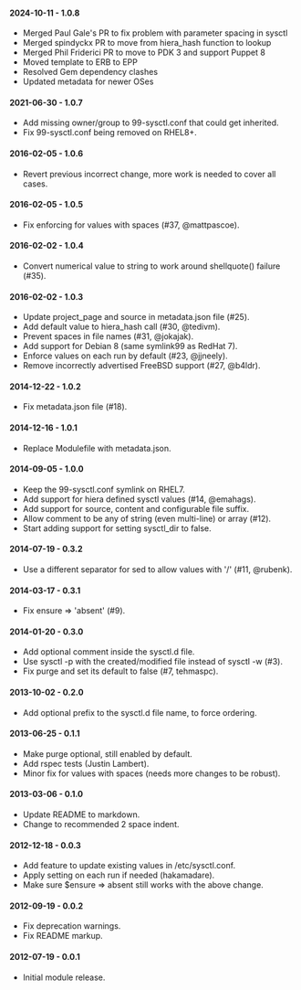 #### 2024-10-11 - 1.0.8
* Merged Paul Gale's PR to fix problem with parameter spacing in sysctl
* Merged spindyckx PR to move from hiera_hash function to lookup
* Merged Phil Friderici PR to move to PDK 3 and support Puppet 8
* Moved template to ERB to EPP
* Resolved Gem dependency clashes
* Updated metadata for newer OSes

#### 2021-06-30 - 1.0.7
* Add missing owner/group to 99-sysctl.conf that could get inherited.
* Fix 99-sysctl.conf being removed on RHEL8+.

#### 2016-02-05 - 1.0.6
* Revert previous incorrect change, more work is needed to cover all cases.

#### 2016-02-05 - 1.0.5
* Fix enforcing for values with spaces (#37, @mattpascoe).

#### 2016-02-02 - 1.0.4
* Convert numerical value to string to work around shellquote() failure (#35).

#### 2016-02-02 - 1.0.3
* Update project_page and source in metadata.json file (#25).
* Add default value to hiera_hash call (#30, @tedivm).
* Prevent spaces in file names (#31, @jokajak).
* Add support for Debian 8 (same symlink99 as RedHat 7).
* Enforce values on each run by default (#23, @jjneely).
* Remove incorrectly advertised FreeBSD support (#27, @b4ldr).

#### 2014-12-22 - 1.0.2
* Fix metadata.json file (#18).

#### 2014-12-16 - 1.0.1
* Replace Modulefile with metadata.json.

#### 2014-09-05 - 1.0.0
* Keep the 99-sysctl.conf symlink on RHEL7.
* Add support for hiera defined sysctl values (#14, @emahags).
* Add support for source, content and configurable file suffix.
* Allow comment to be any of string (even multi-line) or array (#12).
* Start adding support for setting sysctl_dir to false.

#### 2014-07-19 - 0.3.2
* Use a different separator for sed to allow values with '/' (#11, @rubenk).

#### 2014-03-17 - 0.3.1
* Fix ensure => 'absent' (#9).

#### 2014-01-20 - 0.3.0
* Add optional comment inside the sysctl.d file.
* Use sysctl -p with the created/modified file instead of sysctl -w (#3).
* Fix purge and set its default to false (#7, tehmaspc).

#### 2013-10-02 - 0.2.0
* Add optional prefix to the sysctl.d file name, to force ordering.

#### 2013-06-25 - 0.1.1
* Make purge optional, still enabled by default.
* Add rspec tests (Justin Lambert).
* Minor fix for values with spaces (needs more changes to be robust).

#### 2013-03-06 - 0.1.0
* Update README to markdown.
* Change to recommended 2 space indent.

#### 2012-12-18 - 0.0.3
* Add feature to update existing values in /etc/sysctl.conf.
* Apply setting on each run if needed (hakamadare).
* Make sure $ensure => absent still works with the above change.

#### 2012-09-19 - 0.0.2
* Fix deprecation warnings.
* Fix README markup.

#### 2012-07-19 - 0.0.1
* Initial module release.

